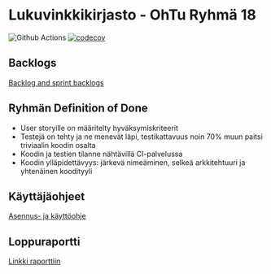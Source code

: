 # Lukuvinkkikirjasto - OhTu Ryhmä 18
![Github Actions](https://github.com/H4m5t3r/Lukuvinkkikirjasto/workflows/Java%20CI%20with%20Gradle/badge.svg)
[![codecov](https://codecov.io/gh/H4m5t3r/Lukuvinkkikirjasto/branch/main/graph/badge.svg?token=0C5K8PV1M7)](https://codecov.io/gh/H4m5t3r/Lukuvinkkikirjasto)

## Backlogs
[Backlog and sprint backlogs](https://docs.google.com/spreadsheets/d/1Rs7nCo8a6hoiPlCnYz-FaLVGR1mB95siMJL3hFFB-oc)

## Ryhmän Definition of Done
* User storyille on määritelty hyväksymiskriteerit
* Testejä on tehty ja ne menevät läpi, testikattavuus noin 70% muun paitsi triviaalin koodin osalta
* Koodin ja testien tilanne nähtävillä CI-palvelussa
* Koodin ylläpidettävyys: järkevä nimeäminen, selkeä arkkitehtuuri ja yhtenäinen koodityyli

## Käyttäjäohjeet
[Asennus- ja käyttöohje](documents/manual.md)

## Loppuraportti

[Linkki raporttiin](https://github.com/H4m5t3r/Lukuvinkkikirjasto/blob/main/Loppuraportti.md)
